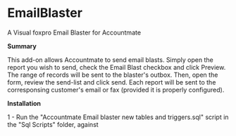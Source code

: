 EmailBlaster
============

A Visual foxpro Email Blaster for Accountmate


<strong>Summary</strong>

This add-on allows Accountmate to send email blasts. Simply open the report you wish to send, check the Email Blast checkbox and click Preview. The range of records will be sent to the blaster's outbox.
Then, open the form, review the send-list and click send. Each report will be sent to the corresponsing customer's email or fax (provided it is properly configured).

<strong>Installation</strong>

1 - Run the "Accountmate Email blaster new tables and triggers.sql" script in the "Sql Scripts" folder, against 




